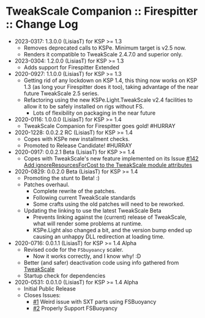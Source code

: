 # TweakScale Companion :: Firespitter :: Change Log

* 2023-0317: 1.3.0.0 (LisiasT) for KSP >= 1.3
	+ Removes deprecated calls to KSPe. Minimum target is v2.5 now.
	+ Renders it compatible to TweakScale 2.4.7.0 and superior only.
* 2023-0304: 1.2.0.0 (LisiasT) for KSP >= 1.3
	+ Adds support for Firespitter Extended
* 2020-0927: 1.1.0.0 (LisiasT) for KSP >= 1.3
	+ Getting rid of any lockdown on KSP 1.4, this thing now works on KSP 1.3 (as long your Firespitter does it too), taking advantage of the near future TweakScale 2.5 series.
	+ Refactoring using the new KSPe.Light.TweakScale v2.4 facilities to allow it to be safely installed on rigs without FS.
		- Lots of flexibility on packaging in the near future
* 2020-0116: 1.0.0.0 (LisiasT) for KSP >= 1.4
	+ TweakScale Companion for Firespitter goes gold! #HURRAY
* 2020-1228: 0.0.2.2 RC (LisiasT) for KSP >= 1.4
	+ Copes with KSPe new installment checks.
	+ Promoted to Release Candidate! #HURRAY
* 2020-0917: 0.0.2.1 Beta (LisiasT) for KSP >= 1.4
	+ Copes with TweakScale's new feature implemented on its Issue [#142 Add ignoreResourcesForCost to the TweakScale module attributes](https://github.com/TweakScale/TweakScale/issues/142)
* 2020-0829: 0.0.2.0 Beta (LisiasT) for KSP >= 1.4
	+ Promoting the stunt to Beta! :)
	+ Patches overhaul.
		- Complete rewrite of the patches.
		- Following current TweakScale standards
		- Some crafts using the old patches will need to be reworked.
	+ Updating the linking to use the latest TweakScale Beta
		- Prevents linking against the (current) release of TweakScale, what will render some problems at runtime.
		- KSPe.Light also changed a bit, and the version bump ended up causing an unhappy DLL redirection at loading time. 
* 2020-0716: 0.0.1.1 (LisiasT) for KSP >= 1.4 Alpha
	+ Revised code for the `FSbuyoancy` scaler.
		- Now it works correctly, and I know why! :D
	+ Better (and safer) deactivation code using info gathered from [TweakScale](https://github.com/TweakScale/TweakScale/issues/125)
	+ Startup check for dependencies
* 2020-0531: 0.0.1.0 (LisiasT) for KSP >= 1.4 Alpha
	+ Initial Public Release
	+ Closes Issues:
		- [#1](https://github.com/TweakScale/TweakScaleCompantion_FS/issues/1) Weird issue with SXT parts using FSBuoyancy
		- [#2](https://github.com/TweakScale/TweakScaleCompantion_FS/issues/2) Properly Support FSBuoyancy
